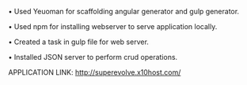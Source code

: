•  Used Yeuoman for scaffolding angular generator and gulp generator.

•  Used npm for installing webserver to serve application locally. 

•  Created a task in gulp file for web server.

•  Installed JSON server to perform crud operations. 


APPLICATION LINK:     http://superevolve.x10host.com/                        

